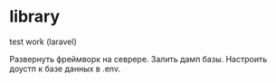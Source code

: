 # library
test work (laravel)

Развернуть фреймворк на севрере.
Залить дамп базы.
Настроить доустп к базе данных в .env. 
